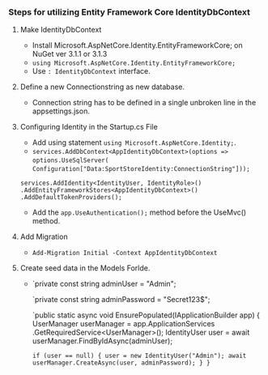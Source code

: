 ### Steps for utilizing Entity Framework Core IdentityDbContext

1. Make IdentityDbContext
   * Install Microsoft.AspNetCore.Identity.EntityFrameworkCore; on NuGet ver 3.1.1 or 3.1.3
   * `using Microsoft.AspNetCore.Identity.EntityFrameworkCore;`
   * Use `: IdentityDbContext` interface.
1. Define a new Connectionstring as new database.
    * Connection string has to be defined in a single unbroken line in the appsettings.json.
1. Configuring Identity in the Startup.cs File
    * Add using statement `using Microsoft.AspNetCore.Identity;`.
    * `services.AddDbContext<AppIdentityDbContext>(options =>`
      `options.UseSqlServer(`
      `Configuration["Data:SportStoreIdentity:ConnectionString"]));`
     
    `services.AddIdentity<IdentityUser, IdentityRole>()`
      `.AddEntityFrameworkStores<AppIdentityDbContext>()`
      `.AddDefaultTokenProviders();`
    
    * Add the `app.UseAuthentication();` method before the UseMvc() method.  
1. Add Migration
    * `Add-Migration Initial -Context AppIdentityDbContext`
1. Create seed data in the Models Forlde.
    * `private const string adminUser = "Admin";
    
      `private const string adminPassword = "Secret123$";
      
      `public static async void EnsurePopulated(IApplicationBuilder app) {
        UserManager<IdentityUser> userManager = app.ApplicationServices
          .GetRequiredService<UserManager<IdentityUser>>();
        IdentityUser user = await userManager.FindByIdAsync(adminUser);
        
        `if (user == null) {
          user = new IdentityUser("Admin");
          await userManager.CreateAsync(user, adminPassword);
        }
      }`

